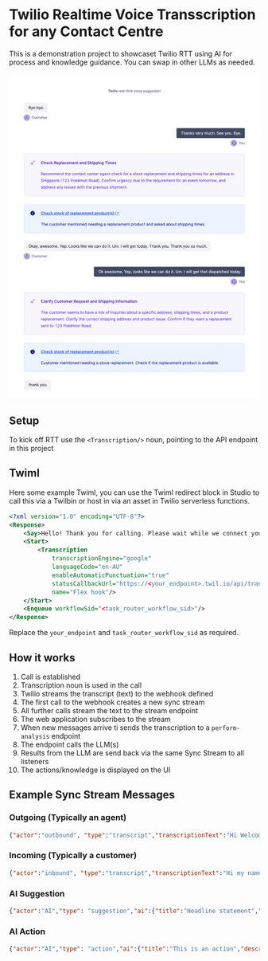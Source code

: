 # Twilio Realtime Voice Transscription for any Contact Centre
This is a demonstration project to showcaset Twilio RTT using AI for process and knowledge guidance. You can swap in other LLMs as needed.

![dashboard](./docs/demo.png)

## Setup
To kick off RTT use the `<Transcription/>` noun, pointing to the API endpoint in this project

## Twiml
Here some example Twiml, you can use the Twiml redirect block in Studio to call this via a Twilbin or host in via an asset in Twilio serverless functions.

```xml
<?xml version="1.0" encoding="UTF-8"?>
<Response>
	<Say>Hello! Thank you for calling. Please wait while we connect you to the next available agent.</Say>
	<Start>
		<Transcription 
			transcriptionEngine="google" 
			languageCode="en-AU" 
			enableAutomaticPunctuation="true"
			statusCallbackUrl="https://<your_endpoint>.twil.io/api/transcriptions-webhook"
			name="Flex hook"/> 
	</Start>
	<Enqueue workflowSid="<task_router_workflow_sid>"/>
</Response>
```

Replace the `your_endpoint` and `task_router_workflow_sid` as required.

## How it works
1. Call is established
2. Transcription noun is used in the call
3. Twilio streams the transcript (text) to the webhook defined
4. The first call to the webhook creates a new sync stream
5. All further calls stream the text to the stream endpoint
6. The web application subscribes to the stream
7. When new messages arrive ti sends the transcription to a `perform-analysis` endpoint
8. The endpoint calls the LLM(s)
9. Results from the LLM are send back via the same Sync Stream to all listeners
10. The actions/knowledge is displayed on the UI

## Example Sync Stream Messages

### Outgoing (Typically an agent)
```json
{"actor":"outbound", "type":"transcript","transcriptionText":"Hi Welcome to ACME corp"}
```

### Incoming (Typically a customer)
```json
{"actor":"inbound", "type":"transcript","transcriptionText":"Hi my name is Jeff"}
```

### AI Suggestion
```json
{"actor":"AI","type": "suggestion","ai":{"title":"Headline statement","suggestion":"This is a longer set of text"}}
```

### AI Action
```json
{"actor":"AI","type": "action","ai":{"title":"This is an action","description":"This is the detail", "action_url":"https://www.twilio.com", "completed":false}}
```
